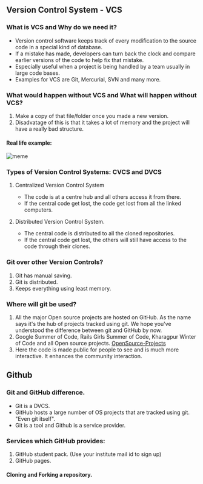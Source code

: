 ## Version Control System - VCS

### What is VCS and Why do we need it?

* Version control software keeps track of every modification to the source code in a special kind of database.
* If a mistake has made, developers can turn back the clock and compare earlier versions of the code to help fix that mistake.
* Especially useful when a project is being handled by a team usually in large code bases.
* Examples for VCS are Git, Mercurial, SVN and many more.


### What would happen without VCS and What will happen without VCS?

1. Make a copy of that file/folder once you made a new version.
2. Disadvatage of this is that it takes a lot of memory and the project will have a really bad structure.

#### Real life example:

![meme](https://i.imgur.com/m3g6Plx.png)


### Types of Version Control Systems: CVCS and DVCS

1. Centralized Version Control System
	* The code is at a centre hub and all others access it from there.
	* If the central code get lost, the code get lost from all the linked computers.

2. Distributed Version Control System.
	* The central code is distributed  to all the cloned repositories.
	* If the central code get lost, the others will still have access to the code through their clones.


### Git over other Version Controls?

1. Git has manual saving.
2. Git is distributed.
3. Keeps everything using least memory.

### Where will git be used?

1. All the major Open source projects are hosted on GitHub. As the name says it's the hub of projects tracked using git. We hope you've understood the difference between git and GitHub by now.
2. Google Summer of Code, Rails Girls Summer of Code, Kharagpur Winter of Code and all Open source projects.
[OpenSource-Projects](https://github.com/tapasweni-pathak/SOC-Programs)
3. Here the code is made public for people to see and is much more interactive. It enhances the community interaction.


## Github

### Git and GitHub difference.

* Git is a DVCS.
* GitHub hosts a large number of OS projects that are tracked using git. "Even git itself".
* Git is a tool and Github is a service provider. 

### Services which GitHub provides:

1. GitHub student pack. (Use your institute mail id to sign up)
2. GitHub pages. 

#### Cloning and Forking a repository.

